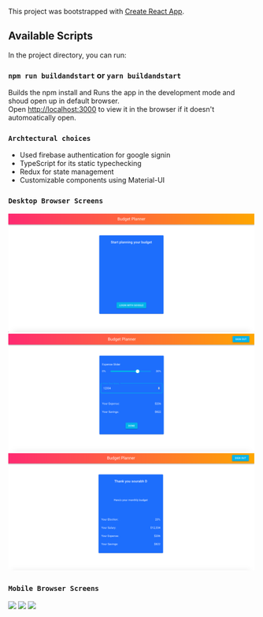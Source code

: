 This project was bootstrapped with [Create React App](https://github.com/facebook/create-react-app).

## Available Scripts

In the project directory, you can run:

### `npm run buildandstart` or `yarn buildandstart`

Builds the npm install and Runs the app in the development mode and shoud open up in default browser.<br />
Open [http://localhost:3000](http://localhost:3000) to view it in the browser if it doesn't automoatically open.

### `Archtectural choices`

* Used firebase authentication for google signin
* TypeScript for its static typechecking
* Redux for state management 
* Customizable components using Material-UI

### `Desktop Browser Screens`

<img src="screenshots/1.png" width=500/>

<img src="screenshots/2.png" width=500/>

<img src="screenshots/3.png" width=500/>

### `Mobile Browser Screens`

<img src="screenshots/4.png" width=500/>

<img src="screenshots/5.png" width=500/>

<img src="screenshots/6.png" width=500/>






